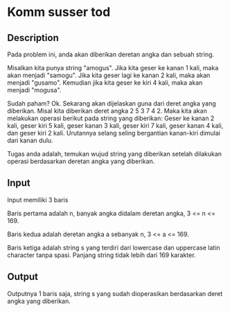 # Komm susser tod

## Description

Pada problem ini, anda akan diberikan deretan angka dan sebuah string.

Misalkan kita punya string "amogus". Jika kita geser ke kanan 1 kali, maka akan menjadi "samogu". Jika kita geser lagi ke kanan 2 kali, maka akan menjadi "gusamo". Kemudian jika kita geser ke kiri 4 kali, maka akan menjadi "mogusa".

Sudah paham? Ok. Sekarang akan dijelaskan guna dari deret angka yang diberikan. Misal kita diberikan deret angka 2 5 3 7 4 2. Maka kita akan melakukan operasi berikut pada string yang diberikan: Geser ke kanan 2 kali, geser kiri 5 kali, geser kanan 3 kali, geser kiri 7 kali, geser kanan 4 kali, dan geser kiri 2 kali. Urutannya selang seling bergantian kanan-kiri dimulai dari kanan dulu.

Tugas anda adalah, temukan wujud string yang diberikan setelah dilakukan operasi berdasarkan deretan angka yang diberikan.

## Input

Input memiliki 3 baris

Baris pertama adalah n, banyak angka didalam deretan angka, 3 <= n <= 169.

Baris kedua adalah deretan angka a sebanyak n, 3 <= a <= 169.

Baris ketiga adalah string s yang terdiri dari lowercase dan uppercase latin character tanpa spasi. Panjang string tidak lebih dari 169 karakter.

## Output

Outputnya 1 baris saja, string s yang sudah dioperasikan berdasarkan deret angka yang diberikan.
